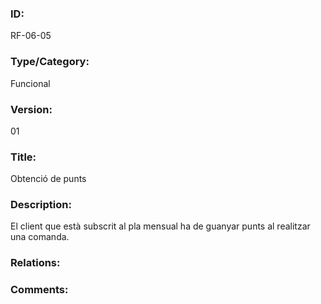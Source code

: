 ### ID:

RF-06-05

### Type/Category:

Funcional

### Version:

01

### Title:

Obtenció de punts

### Description:

El client que està subscrit al pla mensual ha de guanyar punts al realitzar una comanda.

### Relations:

### Comments:
